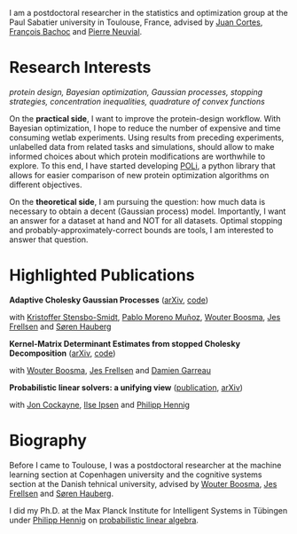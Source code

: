 I am a postdoctoral researcher in the statistics and optimization group at the Paul Sabatier university in Toulouse, France, advised by [Juan Cortes](https://www.laas.fr/en/annuaire/121), [François Bachoc](https://www.math.univ-toulouse.fr/~fbachoc/index.html) and [Pierre Neuvial](https://pneuvial.github.io/).

# Research Interests
*protein design, Bayesian optimization, Gaussian processes, stopping strategies, concentration inequalities, quadrature of convex functions*

On the **practical side**, I want to improve the protein-design workflow. With Bayesian optimization, I hope to reduce the number of expensive and time consuming wetlab experiments. Using results from preceding experiments, unlabelled data from related tasks and simulations, should allow to make informed choices about which protein modifications are worthwhile to explore. To this end, I have started developing [POLi](https://github.com/MachineLearningLifeScience/poli), a python library that allows for easier comparison of new protein optimization algorithms on different objectives.

On the **theoretical side**, I am pursuing the question: how much data is necessary to obtain a decent (Gaussian process) model.
Importantly, I want an answer for a dataset at hand and NOT for all datasets. Optimal stopping and probably-approximately-correct bounds are tools, I am interested to answer that question.


# Highlighted Publications

**Adaptive Cholesky Gaussian Processes** ([arXiv](https://arxiv.org/abs/2202.10769), [code](https://github.com/SimonBartels/acgp))

with [Kristoffer Stensbo-Smidt](https://prior.info/), [Pablo Moreno Muñoz](https://pmorenoz.github.io/), [Wouter Boosma](https://ku-bioml.github.io), [Jes Frellsen](https://frellsen.org/) and [Søren Hauberg](http://www2.compute.dtu.dk/~sohau/)

**Kernel-Matrix Determinant Estimates from stopped Cholesky Decomposition** ([arXiv](https://arxiv.org/abs/2107.10587), [code](https://github.com/SimonBartels/pac_kernel_matrix_determinant_estimation))

with [Wouter Boosma](https://ku-bioml.github.io), [Jes Frellsen](https://frellsen.org/) and [Damien Garreau](https://sites.google.com/view/damien-garreau/) 

**Probabilistic linear solvers: a unifying view** ([publication](https://link.springer.com/article/10.1007/s11222-019-09897-7), [arXiv](https://arxiv.org/abs/1810.03398))

with [Jon Cockayne](http://www.joncockayne.com/), [Ilse Ipsen](https://ipsen.math.ncsu.edu/) and [Philipp Hennig](https://uni-tuebingen.de/fakultaeten/mathematisch-naturwissenschaftliche-fakultaet/fachbereiche/informatik/lehrstuehle/methoden-des-maschinellen-lernens/personen/philipp-hennig/)

# Biography
Before I came to Toulouse, I was a postdoctoral researcher at the machine learning section at Copenhagen university and the cognitive systems section at the Danish tehnical university, advised by [Wouter Boosma](https://ku-bioml.github.io), [Jes Frellsen](https://frellsen.org/) and [Søren Hauberg](http://www2.compute.dtu.dk/~sohau/). 

I did my Ph.D. at the Max Planck Institute for Intelligent Systems in Tübingen under [Philipp Hennig](https://uni-tuebingen.de/fakultaeten/mathematisch-naturwissenschaftliche-fakultaet/fachbereiche/informatik/lehrstuehle/methoden-des-maschinellen-lernens/personen/philipp-hennig/) on [probabilistic linear algebra](http://dx.doi.org/10.15496/publikation-56119).
